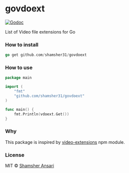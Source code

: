 # govdoext

[![Godoc](http://img.shields.io/badge/godoc-reference-blue.svg?style=flat)](https://godoc.org/github.com/shamsher31/govdoext)

List of Video file extensions for Go

### How to install
```go
go get github.com/shamsher31/govdoext
```

### How to use
```go
package main

import (
	"fmt"
	"github.com/shamsher31/govdoext"
)

func main() {
	fmt.Println(vdoext.Get())
}
```

### Why
This package is inspired by [video-extensions](https://www.npmjs.com/package/video-extensions) npm module.

### License
MIT © [Shamsher Ansari](https://github.com/shamsher31)
